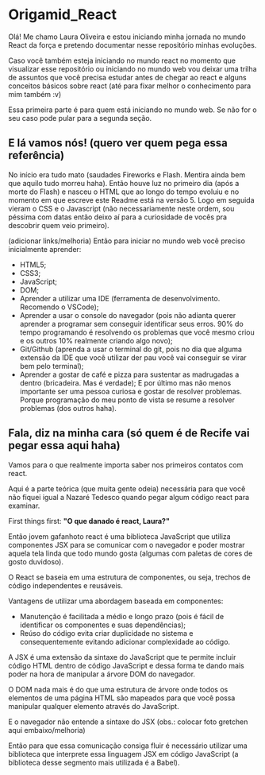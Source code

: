# Origamid_React

Olá! Me chamo Laura Oliveira e estou iniciando minha jornada no mundo React da força e pretendo documentar nesse repositório minhas evoluções.

Caso você também esteja iniciando no mundo react no momento que visualizar esse repositório ou iniciando no mundo web vou deixar uma trilha de assuntos que você precisa estudar antes de chegar ao react e alguns conceitos básicos sobre react (até para fixar melhor o conhecimento para mim também :v)

Essa primeira parte é para quem está iniciando no mundo web. Se não for o seu caso pode pular para a segunda seção.

## E lá vamos nós! (quero ver quem pega essa referência)

No início era tudo mato (saudades Fireworks e Flash. Mentira ainda bem que aquilo tudo morreu haha). Então houve luz no primeiro dia (após a morte do Flash) e nasceu o HTML que ao longo do tempo evoluiu e no momento em que escreve este Readme está na versão 5. Logo em seguida vieram o CSS e o Javascript (não necessariamente neste ordem, sou péssima com datas então deixo aí para a curiosidade de vocês pra descobrir quem veio primeiro).

(adicionar links/melhoria) Então para iniciar no mundo web você preciso inicialmente aprender:

- HTML5;
- CSS3;
- JavaScript;
- DOM;
- Aprender a utilizar uma IDE (ferramenta de desenvolvimento. Recomendo o VSCode);
- Aprender a usar o console do navegador (pois não adianta querer aprender a programar sem conseguir identificar seus erros. 90% do tempo programando é resolvendo os problemas que você mesmo criou e os outros 10% realmente criando algo novo);
- Git/Github (aprenda a usar o terminal do git, pois no dia que alguma extensão da IDE que você utilizar der pau você vai conseguir se virar bem pelo terminal);
- Aprender a gostar de café e pizza para sustentar as madrugadas a dentro (bricadeira. Mas é verdade);
    E por último mas não menos importante ser uma pessoa curiosa e gostar de resolver problemas. Porque programação do meu ponto de vista se resume a resolver problemas (dos outros haha).

## Fala, diz na minha cara (só quem é de Recife vai pegar essa aqui haha)

Vamos para o que realmente importa saber nos primeiros contatos com react.

Aqui é a parte teórica (que muita gente odeia) necessária para que você não fiquei igual a Nazaré Tedesco quando pegar algum código react para examinar.

First things first: <b>"O que danado é react, Laura?"</b>

Então jovem gafanhoto react é uma biblioteca JavaScript que utiliza componentes JSX para se comunicar com o navegador e poder mostrar aquela tela linda que todo mundo gosta (algumas com paletas de cores de gosto duvidoso).

O React se baseia em uma estrutura de componentes, ou seja, trechos de código independentes e reusáveis.

Vantagens de utilizar uma abordagem baseada em componentes:

- Manutenção é facilitada a médio e longo prazo (pois é fácil de identificar os componentes e suas dependências);
- Reúso do código evita criar duplicidade no sistema e consequentemente evitando adicionar complexidade ao código.

A JSX é uma extensão da sintaxe do JavaScript que te permite incluir código HTML dentro de código JavaScript e dessa forma te dando mais poder na hora de manipular a árvore DOM do navegador.

O DOM nada mais é do que uma estrutura de árvore onde todos os elementos de uma página HTML são mapeados para que você possa manipular qualquer elemento através do JavaScript.

E o navegador não entende a sintaxe do JSX (obs.: colocar foto gretchen aqui embaixo/melhoria)

Então para que essa comunicação consiga fluir é necessário utilizar uma biblioteca que interprete essa linguagem JSX em código JavaScript (a biblioteca desse segmento mais utilizada é a Babel).